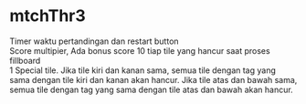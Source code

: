 # mtchThr3
<div> Timer waktu pertandingan dan restart button </div>
<div> Score multipier, Ada bonus score 10 tiap tile yang hancur saat proses fillboard </div>
<div> 1 Special tile. Jika tile kiri dan kanan sama, semua tile dengan tag yang sama dengan tile kiri dan kanan akan hancur. Jika tile atas dan bawah sama, semua tile dengan tag yang sama dengan tile atas dan bawah akan hancur. </div>

